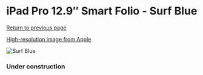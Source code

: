 # iPad Pro 12.9″ Smart Folio - Surf Blue

[Return to previous page](/ipad_pro4)

[High-resolution image from Apple](https://store.storeimages.cdn-apple.com/8756/as-images.apple.com/is/MXTD2?wid=4500&hei=4500&fmt=png)

<div style="width: 384px"><img src="/everysource/MXTD2.png" alt="Surf Blue"></div>

### Under construction
